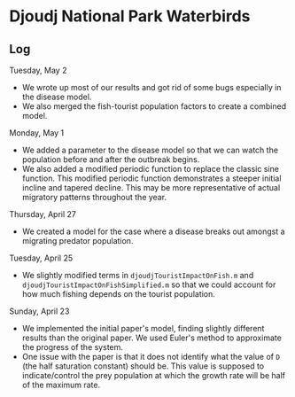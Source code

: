 # Djoudj National Park Waterbirds

## Log

Tuesday, May 2

- We wrote up most of our results and got rid of some bugs especially in the disease model.
- We also merged the fish-tourist population factors to create a combined model.

Monday, May 1

- We added a parameter to the disease model so that we can watch the population before and after the outbreak begins.
- We also added a modified periodic function to replace the classic sine function. This modified periodic function demonstrates a steeper initial incline and tapered decline. This may be more representative of actual migratory patterns throughout the year.

Thursday, April 27

- We created a model for the case where a disease breaks out amongst a migrating predator population.

Tuesday, April 25

- We slightly modified terms in `djoudjTouristImpactOnFish.m` and `djoudjTouristImpactOnFishSimplified.m` so that we could account for how much fishing depends on the tourist population.

Sunday, April 23

- We implemented the initial paper's model, finding slightly different results than the original paper. We used Euler's method to approximate the progress of the system.
- One issue with the paper is that it does not identify what the value of `D` (the half saturation constant) should be. This value is supposed to indicate/control the prey population at which the growth rate will be half of the maximum rate.
